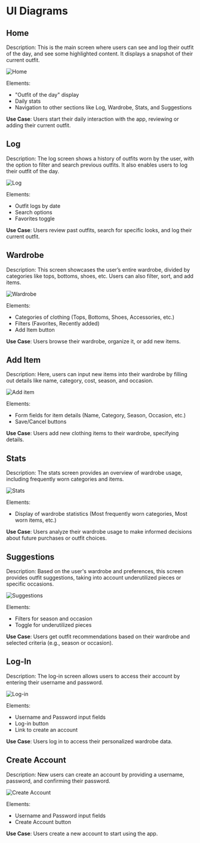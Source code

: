 # UI Diagrams

## Home
Description:
This is the main screen where users can see and log their outfit of the day, and see some highlighted content. It displays a snapshot of their current outfit.

![Home](https://github.com/user-attachments/assets/58c2773f-776a-47fd-bd0a-579dbadd4f22)

Elements:
- "Outfit of the day" display
- Daily stats
- Navigation to other sections like Log, Wardrobe, Stats, and Suggestions

**Use Case**: 
Users start their daily interaction with the app, reviewing or adding their current outfit.

## Log
Description:
The log screen shows a history of outfits worn by the user, with the option to filter and search previous outfits. It also enables users to log their outfit of the day.

![Log](https://github.com/user-attachments/assets/8c7ff9c0-a9c4-4fe0-a8f2-9fc7597fe1e3)

Elements:
- Outfit logs by date
- Search options
- Favorites toggle

**Use Case**: 
Users review past outfits, search for specific looks, and log their current outfit.

## Wardrobe
Description:
This screen showcases the user’s entire wardrobe, divided by categories like tops, bottoms, shoes, etc. Users can also filter, sort, and add items.

![Wardrobe](https://github.com/user-attachments/assets/7327ab72-7bc7-43b3-be33-7de029cd985f)

Elements:
- Categories of clothing (Tops, Bottoms, Shoes, Accessories, etc.)
- Filters (Favorites, Recently added)
- Add Item button

**Use Case**: 
Users browse their wardrobe, organize it, or add new items.

## Add Item
Description:
Here, users can input new items into their wardrobe by filling out details like name, category, cost, season, and occasion.

![Add item](https://github.com/user-attachments/assets/ed4d42ac-b117-4be2-94d8-2cdda1a275f0)

Elements:
- Form fields for item details (Name, Category, Season, Occasion, etc.)
- Save/Cancel buttons

**Use Case**: 
Users add new clothing items to their wardrobe, specifying details.

## Stats
Description:
The stats screen provides an overview of wardrobe usage, including frequently worn categories and items.

![Stats](https://github.com/user-attachments/assets/353194c7-7958-407b-a941-12ba8afcc914)

Elements:
- Display of wardrobe statistics (Most frequently worn categories, Most worn items, etc.)

**Use Case**: 
Users analyze their wardrobe usage to make informed decisions about future purchases or outfit choices.

## Suggestions
Description:
Based on the user's wardrobe and preferences, this screen provides outfit suggestions, taking into account underutilized pieces or specific occasions.

![Suggestions](https://github.com/user-attachments/assets/9d9bb2b4-07ad-4ed9-ae95-8e2d1b52f36c)

Elements:
- Filters for season and occasion
- Toggle for underutilized pieces

**Use Case**: 
Users get outfit recommendations based on their wardrobe and selected criteria (e.g., season or occasion).

## Log-In
Description:
The log-in screen allows users to access their account by entering their username and password.

![Log-in](https://github.com/user-attachments/assets/ed1b7656-5ef7-4634-aa9c-2287fb64f846)

Elements:
- Username and Password input fields
- Log-in button
- Link to create an account

**Use Case**: 
Users log in to access their personalized wardrobe data.

## Create Account
Description:
New users can create an account by providing a username, password, and confirming their password.

![Create Account](https://github.com/user-attachments/assets/0d59c14c-74e1-4de2-9d18-45a9d065a4db)

Elements:
- Username and Password input fields
- Create Account button

**Use Case**: 
Users create a new account to start using the app.
